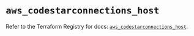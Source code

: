 # `aws_codestarconnections_host`

Refer to the Terraform Registry for docs: [`aws_codestarconnections_host`](https://registry.terraform.io/providers/hashicorp/aws/5.79.0/docs/resources/codestarconnections_host).

